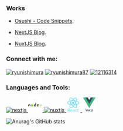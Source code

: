 <h3 align="left">Works</h3>

- [Osushi - Code Snippets](https://osushi.io/).

- [NextJS Blog](https://nishimura.club).

- [NuxtJS Blog](https://nishimura-club.netlify.app).



<h3 align="left">Connect with me:</h3>
<p align="left">
<a href="https://dev.to/ryunishimura" target="blank"><img align="center" src="https://cdn.jsdelivr.net/npm/simple-icons@3.0.1/icons/dev-dot-to.svg" alt="ryunishimura" height="30" width="40" /></a>
<a href="https://twitter.com/ryunishimura87" target="blank"><img align="center" src="https://cdn.jsdelivr.net/npm/simple-icons@3.0.1/icons/twitter.svg" alt="ryunishimura87" height="30" width="40" /></a>
<a href="https://stackoverflow.com/users/12116314" target="blank"><img align="center" src="https://cdn.jsdelivr.net/npm/simple-icons@3.0.1/icons/stackoverflow.svg" alt="12116314" height="30" width="40" /></a>
</p>

<h3 align="left">Languages and Tools:</h3>
<p align="left"> <a href="https://nextjs.org/" target="_blank"> <img src="https://cdn.worldvectorlogo.com/logos/nextjs-3.svg" alt="nextjs" width="40" height="40"/> </a> <a href="https://nodejs.org" target="_blank"> <img src="https://raw.githubusercontent.com/devicons/devicon/master/icons/nodejs/nodejs-original-wordmark.svg" alt="nodejs" width="40" height="40"/> </a> <a href="https://nuxtjs.org/" target="_blank"> <img src="https://www.vectorlogo.zone/logos/nuxtjs/nuxtjs-icon.svg" alt="nuxtjs" width="40" height="40"/> </a> <a href="https://reactjs.org/" target="_blank"> <img src="https://raw.githubusercontent.com/devicons/devicon/master/icons/react/react-original-wordmark.svg" alt="react" width="40" height="40"/> </a> <a href="https://vuejs.org/" target="_blank"> <img src="https://raw.githubusercontent.com/devicons/devicon/master/icons/vuejs/vuejs-original-wordmark.svg" alt="vuejs" width="40" height="40"/> </a> </p>

![Anurag's GitHub stats](https://github-readme-stats.vercel.app/api?username=RyuNIshimura&show_icons=true&theme=onedark)
